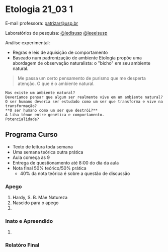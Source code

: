 # Etologia 21_03 1

E-mail professora:
[patrizar@usp.br](patrizar@usp.br)

Laboratórios de pesquisa:
[@ledisusp]()
[@leeeisusp]()

Análise experimental:
- Regras e leis de aquisição de comportamento
- Baseado num padronização de ambiente
Etologia propõe uma abordagem de observação naturalista: o "bicho" em seu ambiente natural.
> Me passa um certo pensamento de purismo que me desperta atenção. O que é o ambiente natural.

```
Mas existe um ambiente natural?
Deveríamos pensar que algum ser realmente vive em um ambiente natural?
O ser humano deveria ser estudado como um ser que transforma e vive na transformação?
**O ser humano como um ser que destrói?**
A liha tênue entre genética e comportamento.
Potencialidade?

```

## Programa Curso
- Texto de leitura toda semana
- Uma semana teórica outra prática
- Aula começa às 9
- Entrega de questionamento até 8:00 do dia da aula
- Nota final 50% teórico/50% prática
    - 40% da nota teórica é sobre a questão de discussão


### Apego
1. Hardy, S. B. Mãe Natureza
2. Nascido para o apego
3. 

### Inato e Apreendido
1. 

### Relatóro Final
